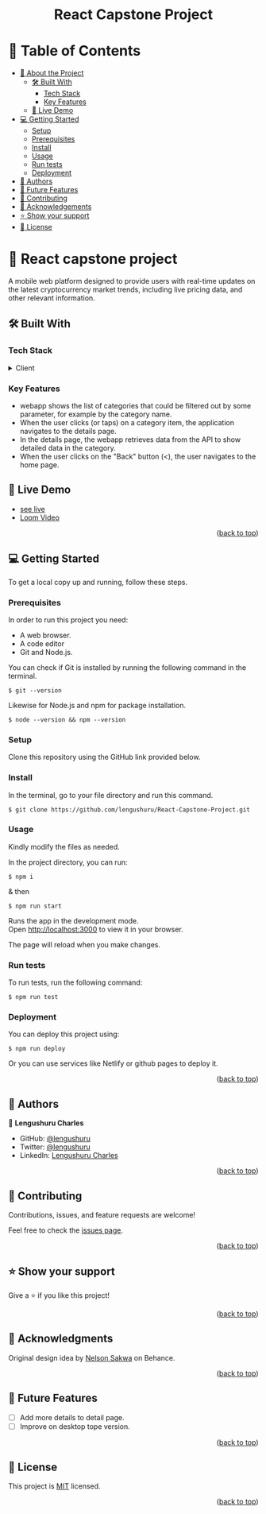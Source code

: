 <a name="readme-top"></a>

<div align="center">
  <h1>React Capstone Project</h1>
</div>


# 📗 Table of Contents

- [📖 About the Project](#about-project)
  - [🛠 Built With](#built-with)
    - [Tech Stack](#tech-stack)
    - [Key Features](#key-features)
  - [🚀 Live Demo](#live-demo)
- [💻 Getting Started](#getting-started)
  - [Setup](#setup)
  - [Prerequisites](#prerequisites)
  - [Install](#install)
  - [Usage](#usage)
  - [Run tests](#run-tests)
  - [Deployment](#triangular_flag_on_post-deployment)
- [👥 Authors](#authors)
- [🔭 Future Features](#future-features)
- [🤝 Contributing](#contributing)
- [🙏 Acknowledgements](#acknowledgements)
- [⭐️ Show your support](#support)
- [📝 License](#license)

<!-- PROJECT DESCRIPTION -->

# 📖 React capstone project <a name="about-project"></a>

A mobile web platform designed to provide users with real-time updates on the latest cryptocurrency market trends, including live pricing data, and other relevant information. 

## 🛠 Built With <a name="built-with"></ta>

### Tech Stack <a name="tech-stack"></a>


<details>
  <summary>Client</summary>
  <ul>
    <li><a href="https://reactjs.org/">React.js</a></li>
  </ul>
</details>

### Key Features <a name="key-features"></a>

 - webapp shows the list of categories that could be filtered out by some parameter, for example by the category name.
  - When the user clicks (or taps) on a category item, the application navigates to the details page.
- In the details page, the webapp retrieves data from the API to show detailed data in the category.
 - When the user clicks on the "Back" button (<), the user navigates to the home page.

## 🚀 Live Demo <a name="live-demo"></a>


- [see live](https://comforting-stardust-1a5e6d.netlify.app/)
- [Loom Video](https://www.loom.com/share/d0290071ee984952a43185d33951c757)

<p align="right">(<a href="#readme-top">back to top</a>)</p>

<!-- GETTING STARTED -->

## 💻 Getting Started <a name="getting-started"></a>


To get a local copy up and running, follow these steps.

### Prerequisites

In order to run this project you need:
-  A web browser.
-  A code editor 
-  Git and Node.js.

You can check if Git is installed by running the following command in the terminal.
```
$ git --version
```

Likewise for Node.js and npm for package installation.
```
$ node --version && npm --version
```
### Setup

Clone this repository using the GitHub link provided below.


### Install

In the terminal, go to your file directory and run this command.

```
$ git clone https://github.com/lengushuru/React-Capstone-Project.git
```



### Usage


Kindly modify the files as needed.

In the project directory, you can run:
```
$ npm i
```
& then
```
$ npm run start
```
Runs the app in the development mode.\
Open [http://localhost:3000](http://localhost:3000) to view it in your browser.

The page will reload when you make changes.



### Run tests

To run tests, run the following command:

```
$ npm run test
```



### Deployment

You can deploy this project using:

```
$ npm run deploy
```

Or you can use services like  Netlify or github pages to deploy it. 

<p align="right">(<a href="#readme-top">back to top</a>)</p>

<!-- AUTHORS -->

## 👥 Authors <a name="authors"></a>


👤 **Lengushuru Charles**

- GitHub: [@lengushuru](https://github.com/lengushuru)
- Twitter: [@lengushuru](https://twitter.com/lengush)
- LinkedIn: [Lengushuru Charles](https://linkedin.com/in/lengushuru)


<p align="right">(<a href="#readme-top">back to top</a>)</p>

## 🤝 Contributing <a name="contributing"></a>

Contributions, issues, and feature requests are welcome!

Feel free to check the [issues page](../../issues/).

<p align="right">(<a href="#readme-top">back to top</a>)</p>



## ⭐️ Show your support <a name="support"></a>



Give a ⭐️ if you like this project!

<p align="right">(<a href="#readme-top">back to top</a>)</p>

## 🙏 Acknowledgments <a name="acknowledgements"></a>

Original design idea by [Nelson Sakwa](https://www.behance.net/sakwadesignstudio) on Behance.


<p align="right">(<a href="#readme-top">back to top</a>)</p>

## 🔭 Future Features <a name="future-features"></a>

- [ ]  Add more details to detail page.
- [ ]  Improve on desktop tope version.

<p align="right">(<a href="#readme-top">back to top</a>)</p>

## 📝 License <a name="license"></a>

This project is [MIT](https://github.com/lengushuru/React-Capstone-Project/blob/empty-details-home/MIT.md) licensed.

<p align="right">(<a href="#readme-top">back to top</a>)</p>

